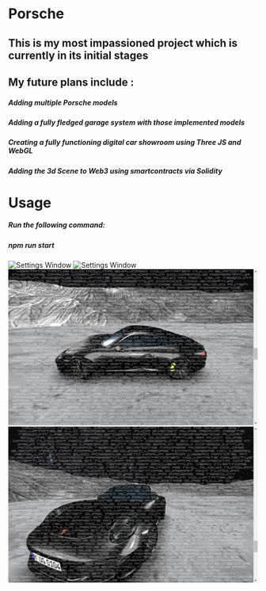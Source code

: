 # Porsche


## This is my most impassioned project which is currently in its initial stages
## My future plans include :
##### Adding multiple Porsche models
##### Adding a fully fledged garage system with those implemented models
##### Creating a fully functioning digital car showroom using Three JS and WebGL
##### Adding the 3d Scene to Web3 using smartcontracts via Solidity
 

# Usage
##### Run the following command:
##### npm run start

![Settings Window](https://github.com/ShreyasNimkar/Porsche-v2/blob/master/images/1.png)
![Settings Window](https://github.com/ShreyasNimkar/Porsche-v2/blob/master/images/2.png)
![Settings Window](https://github.com/ShreyasNimkar/Porsche-v2/blob/master/images/3.png)
![Settings Window](https://github.com/ShreyasNimkar/Porsche-v2/blob/master/images/4.png)
